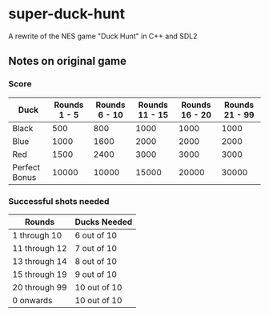 # super-duck-hunt
A rewrite of the NES game "Duck Hunt" in C++ and SDL2

## Notes on original game

### Score

| Duck          | Rounds 1 - 5 | Rounds 6 - 10 | Rounds 11 - 15 | Rounds 16 - 20 | Rounds 21 - 99 |
|---------------|--------------|---------------|----------------|----------------|----------------|
| Black         | 500          | 800           | 1000           | 1000           | 1000           |
| Blue          | 1000         | 1600          | 2000           | 2000           | 2000           |
| Red           | 1500         | 2400          | 3000           | 3000           | 3000           |
| Perfect Bonus | 10000        | 10000         | 15000          | 20000          | 30000          |

### Successful shots needed

| Rounds        | Ducks Needed |
|---------------|--------------|
| 1 through 10  | 6 out of 10  |
| 11 through 12 | 7 out of 10  |
| 13 through 14 | 8 out of 10  |
| 15 through 19 | 9 out of 10  |
| 20 through 99 | 10 out of 10 |
| 0 onwards     | 10 out of 10 |